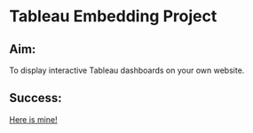 # Tableau Embedding Project

## Aim:
To display interactive Tableau dashboards on your own website.

## Success:
[Here is mine!](https://csarevalo.github.io/tableau_embed/)

